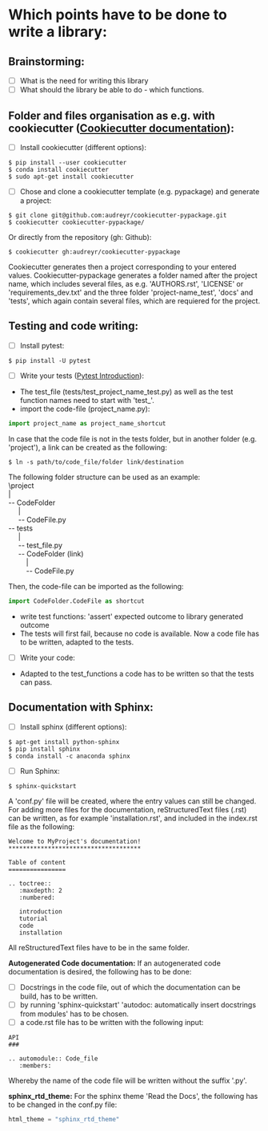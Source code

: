 # Which points have to be done to write a library:

## Brainstorming: 
- [ ] What is the need for writing this library
- [ ] What should the library be able to do - which functions.

## Folder and files organisation as e.g. with cookiecutter ([Cookiecutter documentation](http://cookiecutter.readthedocs.io/en/latest/index.html)): 
- [ ] Install cookiecutter (different options): 
```
$ pip install --user cookiecutter
$ conda install cookiecutter
$ sudo apt-get install cookiecutter
```
- [ ] Chose and clone a cookiecutter template (e.g. pypackage) and generate a project:
```
$ git clone git@github.com:audreyr/cookiecutter-pypackage.git
$ cookiecutter cookiecutter-pypackage/
```
Or directly from the repository (gh: Github):
```
$ cookiecutter gh:audreyr/cookiecutter-pypackage
```
Cookiecutter generates then a project corresponding to your entered values. Cookiecutter-pypackage generates a folder named after the project name, which includes several files, as e.g. 'AUTHORS.rst', 'LICENSE' or 'requirements_dev.txt' and the three folder 'project-name_test', 'docs' and 'tests', which again contain several files, which are requiered for the project.

## Testing and code writing:
- [ ] Install pytest: 
```
$ pip install -U pytest
```
- [ ] Write your tests ([Pytest Introduction](https://docs.pytest.org/en/latest/getting-started.html "Getting started with Pytest")): 
- The test_file (tests/test_project_name_test.py) as well as the test function names need to start with 'test_'.
- import the code-file (project_name.py):
```python
import project_name as project_name_shortcut
```
In case that the code file is not in the tests folder, but in another folder (e.g. 'project'), a link can be created as the following:
```
$ ln -s path/to/code_file/folder link/destination
```
The following folder structure can be used as an example: <br/>
\project <br/>
| <br/>
-- CodeFolder <br/>
&nbsp;&nbsp;&nbsp;&nbsp;   | <br/>
&nbsp;&nbsp;&nbsp;&nbsp;   -- CodeFile.py <br/>
-- tests <br/>
&nbsp;&nbsp;&nbsp;&nbsp;   | <br/>
&nbsp;&nbsp;&nbsp;&nbsp;   -- test_file.py <br/>
&nbsp;&nbsp;&nbsp;&nbsp;   -- CodeFolder (link) <br/>
&nbsp;&nbsp;&nbsp;&nbsp;&nbsp;&nbsp;&nbsp;&nbsp;      | <br/>
&nbsp;&nbsp;&nbsp;&nbsp;&nbsp;&nbsp;&nbsp;&nbsp;      -- CodeFile.py <br/>

Then, the code-file can be imported as the following:
```python
import CodeFolder.CodeFile as shortcut
```

- write test functions: 'assert' expected outcome to library generated outcome
- The tests will first fail, because no code is available. Now a code file has to be written, adapted to the tests.
- [ ] Write your code: 
- Adapted to the test_functions a code has to be written so that the tests can pass.

## Documentation with Sphinx:
- [ ] Install sphinx (different options):
```
$ apt-get install python-sphinx
$ pip install sphinx
$ conda install -c anaconda sphinx
```
- [ ] Run Sphinx:
```
$ sphinx-quickstart
```
A 'conf.py' file will be created, where the entry values can still be changed.
For adding more files for the documentation, reStructuredText files (.rst) can be written, as for example 'installation.rst', and included in the index.rst file as the following:
```
Welcome to MyProject's documentation!
*************************************

Table of content
================

.. toctree::
   :maxdepth: 2
   :numbered:
	      
   introduction
   tutorial
   code
   installation
```
All reStructuredText files have to be in the same folder.

__Autogenerated Code documentation:__
If an autogenerated code documentation is desired, the following has to be done:
- [ ] Docstrings in the code file, out of which the documentation can be build, has to be written.
- [ ] by running 'sphinx-quickstart' 'autodoc: automatically insert docstrings from modules' has to be chosen.
- [ ] a code.rst file has to be written with the following input:
```
API
###

.. automodule:: Code_file
   :members: 
```
Whereby the name of the code file will be written without the suffix '.py'. <br/>

__sphinx_rtd_theme:__
For the sphinx theme 'Read the Docs', the following has to be changed in the conf.py file:
```python
html_theme = "sphinx_rtd_theme"
```
